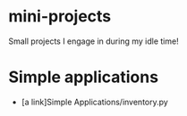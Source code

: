 # mini-projects
Small projects I engage in during my idle time!
# Simple applications
- [a link]Simple Applications/inventory.py
